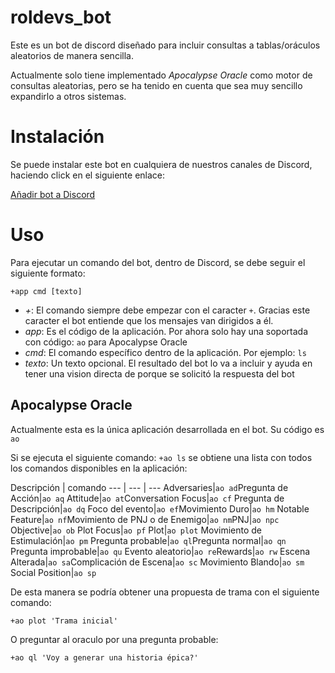 # roldevs_bot

Este es un bot de discord diseñado para incluir consultas a tablas/oráculos aleatorios de manera sencilla.

Actualmente solo tiene implementado _Apocalypse Oracle_ como motor de consultas aleatorias, pero se ha tenido en cuenta que sea muy sencillo expandirlo a otros sistemas.

# Instalación

Se puede instalar este bot en cualquiera de nuestros canales de Discord, haciendo click en el siguiente enlace:

[Añadir bot a Discord](https://discordapp.com/oauth2/authorize?&client_id=713711004764340335&scope=bot&permissions=71680)

# Uso

Para ejecutar un comando del bot, dentro de Discord, se debe seguir el siguiente formato:

`+app cmd [texto]`

* _+_: El comando siempre debe empezar con el caracter `+`. Gracias este caracter el bot entiende que los mensajes van dirigidos a él.
* _app_: Es el código de la aplicación. Por ahora solo hay una soportada con código: `ao` para Apocalypse Oracle
* _cmd_: El comando específico dentro de la aplicación. Por ejemplo: `ls`
* _texto_: Un texto opcional. El resultado del bot lo va a incluir y ayuda en tener una vision directa de porque se solicitó la respuesta del bot

## Apocalypse Oracle

Actualmente esta es la única aplicación desarrollada en el bot. Su código es `ao`

Si se ejecuta el siguiente comando: `+ao ls` se obtiene una lista con todos los comandos disponibles en la aplicación:

Descripción | comando
--- | --- | ---
Adversaries|`ao ad​`
Pregunta de Acción|`ao aq​`
Attitude|`ao at​`
Conversation Focus|`ao cf​`
Pregunta de Descripción|`ao dq​`
Foco del evento|`ao ef​`
Movimiento Duro|`ao hm​`
Notable Feature|`ao nf​`
Movimiento de PNJ o de Enemigo|`ao nm​`
PNJ|`ao npc​`
Objective|`ao ob​`
Plot Focus|`ao pf​`
Plot|`ao plot​`
Movimiento de Estimulación|`ao pm​`
Pregunta probable|`ao ql​`
Pregunta normal|`ao qn​`
Pregunta improbable|`ao qu​`
Evento aleatorio|`ao re​`
Rewards|`ao rw​`
Escena Alterada|`ao sa​`
Complicación de Escena|`ao sc​`
Movimiento Blando|`ao sm​`
Social Position|`ao sp​`

De esta manera se podría obtener una propuesta de trama con el siguiente comando:

`+ao plot 'Trama inicial'`

O preguntar al oraculo por una pregunta probable:

`+ao ql 'Voy a generar una historia épica?'`





